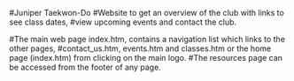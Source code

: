 #Juniper Taekwon-Do
#Website to get an overview of the club with links to see class dates,
#view upcoming events and contact the club.

#The main web page index.htm, contains a navigation list which links to the other pages,
#contact_us.htm, events.htm and classes.htm or the home page (index.htm) from clicking on the main logo.
#The resources page can be accessed from the footer of any page.
